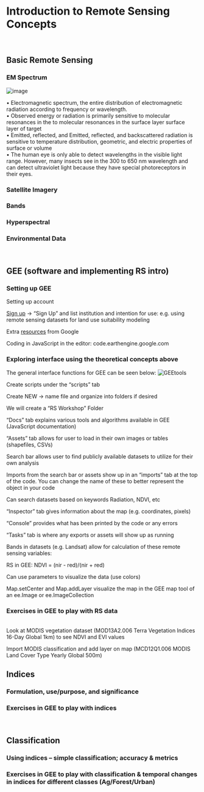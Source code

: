 # Introduction to Remote Sensing Concepts
<br>

## Basic Remote Sensing 
### EM Spectrum 
![image](https://user-images.githubusercontent.com/87503837/128901122-90868c9a-4260-442f-8a1b-9f486ac0f916.png)

•	Electromagnetic spectrum, the entire distribution of electromagnetic radiation according to frequency or wavelength.  
•	Observed energy or radiation is primarily sensitive to molecular resonances in the to molecular resonances in the surface layer surface layer of target  
•	Emitted, reflected, and Emitted, reflected, and backscattered radiation is sensitive to temperature distribution, geometric, and electric properties of surface or volume  
•	The human eye is only able to detect wavelengths in the visible light range. However, many insects see in the 300 to 650 nm wavelength and can detect ultraviolet light because   they have special photoreceptors in their eyes.   

### Satellite Imagery 
### Bands
### Hyperspectral
### Environmental Data  
<br>

## GEE (software and implementing RS intro)
### Setting up GEE
Setting up account

[Sign up](https://earthengine.google.com/) -> “Sign Up” and list institution and intention for use: e.g. using remote sensing datasets for land use suitability modeling

Extra [resources](https://developers.google.com/earth-engine/tutorials/tutorial_api_01) from Google

Coding in JavaScript in the editor: code.earthengine.google.com




### Exploring interface using the theoretical concepts above

The general interface functions for GEE can be seen below:
![GEEtools](https://user-images.githubusercontent.com/84922404/127547280-1f8966eb-b87c-4a4b-8c28-e2169d7ed864.JPG)

Create scripts under the “scripts” tab

Create NEW -> name file and organize into folders if desired

We will create a “RS Workshop” Folder

“Docs” tab explains various tools and algorithms available in GEE (JavaScript documentation)

“Assets” tab allows for user to load in their own images or tables (shapefiles, CSVs)

Search bar allows user to find publicly available datasets to utilize for their own analysis

Imports from the search bar or assets show up in an “imports” tab at the top of the code. You can change the name of these to better represent the object in your code

Can search datasets based on keywords Radiation, NDVI, etc

“Inspector” tab gives information about the map (e.g. coordinates, pixels)

“Console” provides what has been printed by the code or any errors

“Tasks” tab is where any exports or assets will show up as running

Bands in datasets (e.g. Landsat) allow for calculation of these remote sensing variables:

RS in GEE: NDVI = (nir - red)/(nir + red) 

Can use parameters to visualize the data (use colors)

Map.setCenter and Map.addLayer visualize the map in the GEE map tool of an ee.Image or ee.ImageCollection

### Exercises in GEE to play with RS data  
<br>
Look at MODIS vegetation dataset (MOD13A2.006 Terra Vegetation Indices 16-Day Global 1km) to see NDVI and EVI values

Import MODIS classification and add layer on map (MCD12Q1.006 MODIS Land Cover Type Yearly Global 500m)


## Indices
### Formulation, use/purpose, and significance
### Exercises in GEE to play with indices  
<br>

## Classification
### Using indices – simple classification; accuracy & metrics
### Exercises in GEE to play with classification & temporal changes in indices for different classes (Ag/Forest/Urban)
<br>
